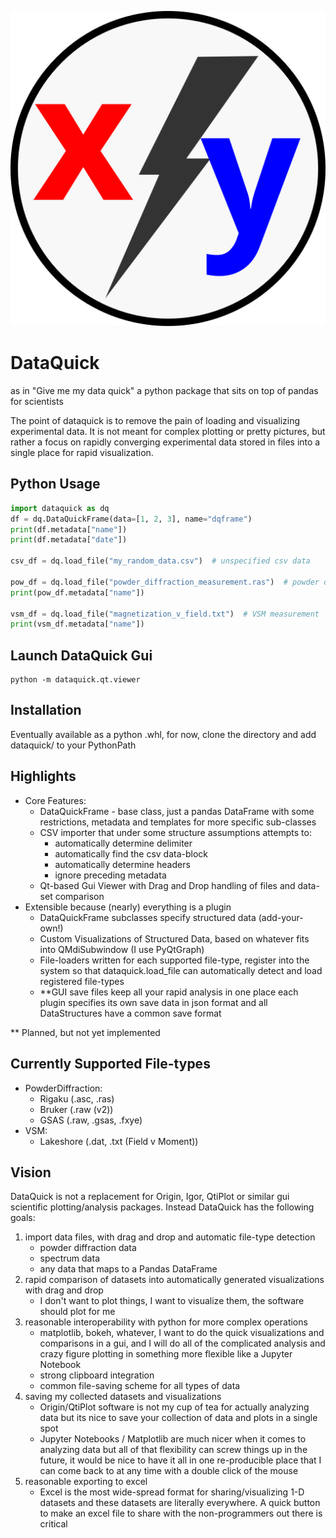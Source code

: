 ![image](dataquick/qt/resources/icons/dataquick.svg)

DataQuick
=========

as in "Give me my data quick" a python package that sits on top of
pandas for scientists

The point of dataquick is to remove the pain of loading and visualizing
experimental data. It is not meant for complex plotting or pretty
pictures, but rather a focus on rapidly converging experimental data
stored in files into a single place for rapid visualization.

Python Usage
------------

```python
import dataquick as dq
df = dq.DataQuickFrame(data=[1, 2, 3], name="dqframe")
print(df.metadata["name"])
print(df.metadata["date"])

csv_df = dq.load_file("my_random_data.csv")  # unspecified csv data

pow_df = dq.load_file("powder_diffraction_measurement.ras")  # powder diffraction data
print(pow_df.metadata["name"])

vsm_df = dq.load_file("magnetization_v_field.txt")  # VSM measurement
print(vsm_df.metadata["name"])
```

Launch DataQuick Gui
--------------------

```
python -m dataquick.qt.viewer
```

Installation
------------

Eventually available as a python .whl, for now, clone the directory and
add dataquick/ to your PythonPath

Highlights
----------

-   Core Features:
    -   DataQuickFrame - base class, just a pandas DataFrame with some
        restrictions, metadata and templates for more specific
        sub-classes
    -   CSV importer that under some structure assumptions attempts to:
        -   automatically determine delimiter
        -   automatically find the csv data-block
        -   automatically determine headers
        -   ignore preceding metadata
    -   Qt-based Gui Viewer with Drag and Drop handling of files and
        data-set comparison
-   Extensible because (nearly) everything is a plugin
    -   DataQuickFrame subclasses specify structured data
        (add-your-own!)
    -   Custom Visualizations of Structured Data, based on whatever fits
        into QMdiSubwindow (I use PyQtGraph)
    -   File-loaders written for each supported file-type, register into
        the system so that dataquick.load\_file can automatically detect
        and load registered file-types
    -   \*\*GUI save files keep all your rapid analysis in one place
        each plugin specifies its own save data in json format and all
        DataStructures have a common save format

\*\* Planned, but not yet implemented

Currently Supported File-types
------------------------------

-   PowderDiffraction:
    -   Rigaku (.asc, .ras)
    -   Bruker (.raw (v2))
    -   GSAS (.raw, .gsas, .fxye)
-   VSM:
    -   Lakeshore (.dat, .txt (Field v Moment))

Vision
------

DataQuick is not a replacement for Origin, Igor, QtiPlot or similar gui
scientific plotting/analysis packages. Instead DataQuick has the
following goals:

1.  import data files, with drag and drop and automatic file-type
    detection
    -   powder diffraction data
    -   spectrum data
    -   any data that maps to a Pandas DataFrame
2.  rapid comparison of datasets into automatically generated
    visualizations with drag and drop
    -   I don't want to plot things, I want to visualize them, the
        software should plot for me
3.  reasonable interoperability with python for more complex operations
    -   matplotlib, bokeh, whatever, I want to do the quick
        visualizations and comparisons in a gui, and I will do all of
        the complicated analysis and crazy figure plotting in something
        more flexible like a Jupyter Notebook
    -   strong clipboard integration
    -   common file-saving scheme for all types of data
4.  saving my collected datasets and visualizations
    -   Origin/QtiPlot software is not my cup of tea for actually
        analyzing data but its nice to save your collection of data and
        plots in a single spot
    -   Jupyter Notebooks / Matplotlib are much nicer when it comes to
        analyzing data but all of that flexibility can screw things up
        in the future, it would be nice to have it all in one
        re-producible place that I can come back to at any time with a
        double click of the mouse
5.  reasonable exporting to excel
    -   Excel is the most wide-spread format for sharing/visualizing 1-D
        datasets and these datasets are literally everywhere. A quick
        button to make an excel file to share with the non-programmers
        out there is critical

